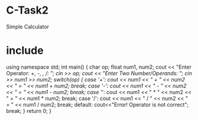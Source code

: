 # C-Task2
Simple Calculator
# include <iostream>
using namespace std;
int main() {
  char op;
  float num1, num2;
  cout << "Enter Operator: +, -, *, /: ";
  cin >> op;
  cout << "Enter Two Number/Operands: ";
  cin >> num1 >> num2;
  switch(op) {
    case '+':
      cout << num1 << " + " << num2 << " = " << num1 + num2;
      break;
    case '-':
      cout << num1 << " - " << num2 << " = " << num1 - num2;
      break;
    case '*':
      cout << num1 << " * " << num2 << " = " << num1 * num2;
      break;
    case '/':
      cout << num1 << " / " << num2 << " = " << num1 / num2;
      break;
      default:
      	cout<<"Error! Operator is not correct";
      	break;
}
return 0;
}
